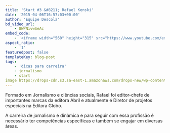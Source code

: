 ```yaml
---
title: 'Start #3 &#8211; Rafael Kenski'
date: '2015-04-06T16:57:03+00:00'
author: 'Equipe Descola'
bd_video_url:
    - 8WPNivwSeAc
embed_code:
    - '<iframe width="560" height="315" src="https://www.youtube.com/embed/8WPNivwSeAc" frameborder="0" allowfullscreen></iframe>'
aspect_ratio:
    - '1'
featuredpost: false
templateKey: blog-post
tags:
    - 'dicas para carreira'
    - jornalismo
    - start
image https://drops-cdn.s3.sa-east-1.amazonaws.com/drops-new/wp-content/uploads/2015/04/06165703/rafael_kenski-150x150.png
---
```

Formado em Jornalismo e ciências sociais, Rafael foi editor-chefe de importantes marcas da editora Abril e atualmente é Diretor de projetos especiais na Editora Globo.

<span class="s1">A carreira de jornalismo é dinâmica e para seguir com essa profissão é necessário ter competências específicas e também se engajar em diversas áreas.</span>